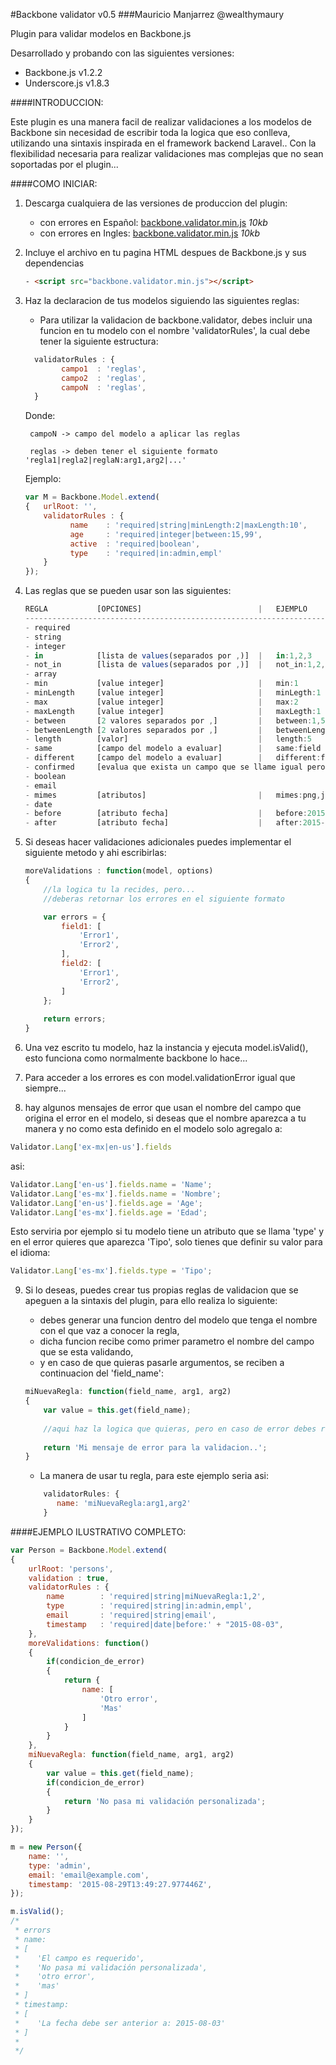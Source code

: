 #Backbone validator v0.5
###Mauricio Manjarrez @wealthymaury

Plugin para validar modelos en Backbone.js

Desarrollado y probando con las siguientes versiones:

* Backbone.js v1.2.2
* Underscore.js v1.8.3


####INTRODUCCION:

Este plugin es una manera facil de realizar validaciones a los modelos de Backbone
sin necesidad de escribir toda la logica que eso conlleva, utilizando una sintaxis
inspirada en el framework backend Laravel.. Con la flexibilidad necesaria para realizar
validaciones mas complejas que no sean soportadas por el plugin...

####COMO INICIAR:

1. Descarga cualquiera de las versiones de produccion del plugin:
	
	* con errores en Español: [backbone.validator.min.js](https://raw.githubusercontent.com/Wealthymaury/backbone.validator/master/dist/es/backbone.validator.min.js) *10kb*
	* con errores en Ingles: [backbone.validator.min.js](https://raw.githubusercontent.com/Wealthymaury/backbone.validator/master/dist/en/backbone.validator.min.js) *10kb*

2. Incluye el archivo en tu pagina HTML despues de Backbone.js y sus dependencias
	```html
	- <script src="backbone.validator.min.js"></script>
	```

3. Haz la declaracion de tus modelos siguiendo las siguientes reglas:
	- Para utilizar la validacion de backbone.validator, debes incluir una funcion en tu modelo
	  con el nombre 'validatorRules', la cual debe tener la siguiente estructura:
	```js
	  validatorRules : {
			campo1 	: 'reglas',
			campo2 	: 'reglas',
			campoN 	: 'reglas',
	  }
	```

	  Donde:
	  
	  	campoN -> campo del modelo a aplicar las reglas
	  	
	  	reglas -> deben tener el siguiente formato 'regla1|regla2|reglaN:arg1,arg2|...'
	  
	  Ejemplo:
	  ```js
	  var M = Backbone.Model.extend(
	  {   urlRoot: '',
		  validatorRules : {
				name 	: 'required|string|minLength:2|maxLength:10',
				age 	: 'required|integer|between:15,99',
				active 	: 'required|boolean',
				type 	: 'required|in:admin,empl'
		  }
	  });
	  ```

4. Las reglas que se pueden usar son las siguientes:
	```js	
    REGLA			[OPCIONES] 							| 	EJEMPLO
	--------------------------------------------------------------------------
	- required
	- string
	- integer
	- in 			[lista de values(separados por ,)]  |	in:1,2,3
	- not_in 		[lista de values(separados por ,)]  |	not_in:1,2,3
	- array
	- min		    [value integer]						|	min:1
	- minLength		[value integer]	    				|	minLegth:1
	- max			[value integer]						|	max:2
	- maxLength  	[value integer]	    				|	maxLegth:1
	- between	  	[2 valores separados por ,] 		|	between:1,5
	- betweenLength	[2 valores separados por ,] 		|	betweenLength:1,5
	- length 		[valor]								| 	length:5
	- same	 		[campo del modelo a evaluar] 		|	same:field
	- different 	[campo del modelo a evaluar] 		|	different:field
	- confirmed 	[evalua que exista un campo que se llame igual pero con terminacion _confirmed y que tenga el mismo valor]										
	- boolean
	- email
	- mimes 		[atributos] 						|  	mimes:png,jpg,jpeg
	- date  											
	- before 		[atributo fecha] 					|  	before:2015-08-03
	- after 		[atributo fecha] 					|  	after:2015-08-03
	```

5. Si deseas hacer validaciones adicionales puedes implementar el siguiente metodo y ahi escribirlas:
	```js
	moreValidations : function(model, options)
	{ 	
		//la logica tu la recides, pero...
		//deberas retornar los errores en el siguiente formato
	
		var errors = {
			field1: [
				'Error1',
				'Error2',
			],
			field2: [
				'Error1',
				'Error2',
			]
		};
		
		return errors;
	}
	```
	
6. Una vez escrito tu modelo, haz la instancia y ejecuta model.isValid(), esto funciona como normalmente backbone lo hace...

7. Para acceder a los errores es con model.validationError igual que siempre...

8. hay algunos mensajes  de error que usan el nombre del campo que origina el error en el modelo, si deseas que el nombre aparezca a tu manera y no como esta definido en el modelo solo agregalo a: 
```js
Validator.Lang['ex-mx|en-us'].fields
```
asi:
   ```js
   Validator.Lang['en-us'].fields.name = 'Name';
   Validator.Lang['es-mx'].fields.name = 'Nombre';
   Validator.Lang['en-us'].fields.age = 'Age';
   Validator.Lang['es-mx'].fields.age = 'Edad';
   ```
   Esto serviria por ejemplo si tu modelo tiene un atributo que se llama 'type' y en el error quieres que aparezca 'Tipo',
   solo tienes que definir su valor para el idioma:
   ```js
   Validator.Lang['es-mx'].fields.type = 'Tipo';
   ```
   
9. Si lo deseas, puedes crear tus propias reglas de validacion que se apeguen a la sintaxis del plugin, para ello realiza lo siguiente:
   
   * debes generar una funcion dentro del modelo que tenga el nombre con el que vaz a conocer la regla,
   * dicha funcion recibe como primer parametro el nombre del campo que se esta validando, 
   * y en caso de que quieras pasarle argumentos, se reciben a continuacion del 'field_name':
   
    
    ```js
    miNuevaRegla: function(field_name, arg1, arg2)
    {
    	var value = this.get(field_name);
    	
    	//aqui haz la logica que quieras, pero en caso de error debes retornar una cadena...
    	
    	return 'Mi mensaje de error para la validacion..';
    }
    ```
    
   
    * La manera de usar tu regla, para este ejemplo seria asi:
    
   
    ```js
    	validatorRules: {
    	   name: 'miNuevaRegla:arg1,arg2'
    	}
    ```

####EJEMPLO ILUSTRATIVO COMPLETO:

```js
var Person = Backbone.Model.extend(
{
    urlRoot: 'persons',
    validation : true,
    validatorRules : {
        name        : 'required|string|miNuevaRegla:1,2',
        type        : 'required|string|in:admin,empl',
        email       : 'required|string|email',
        timestamp   : 'required|date|before:' + "2015-08-03",
    },
    moreValidations: function()
    {      
        if(condicion_de_error)
        {
            return {
                name: [
                    'Otro error',
                    'Mas'
                ]
            }
        }
    },
    miNuevaRegla: function(field_name, arg1, arg2)
    {
        var value = this.get(field_name);
        if(condicion_de_error)
        {
            return 'No pasa mi validación personalizada';        
        }
    }
});

m = new Person({
    name: '',
    type: 'admin',
    email: 'email@example.com',
    timestamp: '2015-08-29T13:49:27.977446Z',
});

m.isValid();
/*
 * errors
 * name: 
 * [
 *    'El campo es requerido', 
 *    'No pasa mi validación personalizada', 
 *    'otro error', 
 *    'mas'
 * ]
 * timestamp: 
 * [
 *    'La fecha debe ser anterior a: 2015-08-03'
 * ]
 *
 */
```




